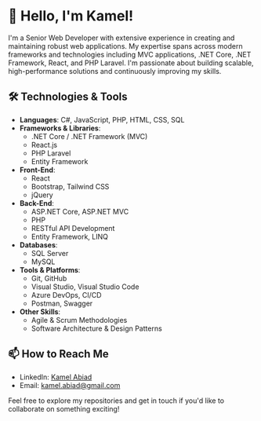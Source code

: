 # 👋 Hello, I'm Kamel!

I'm a Senior Web Developer with extensive experience in creating and maintaining robust web applications. My expertise spans across modern frameworks and technologies including MVC applications, .NET Core, .NET Framework, React, and PHP Laravel. I'm passionate about building scalable, high-performance solutions and continuously improving my skills.

## 🛠️ Technologies & Tools

- **Languages**: C#, JavaScript, PHP, HTML, CSS, SQL
- **Frameworks & Libraries**:
  - .NET Core / .NET Framework (MVC)
  - React.js
  - PHP Laravel
  - Entity Framework
- **Front-End**:
  - React
  - Bootstrap, Tailwind CSS
  - jQuery
- **Back-End**:
  - ASP.NET Core, ASP.NET MVC
  - PHP
  - RESTful API Development
  - Entity Framework, LINQ
- **Databases**:
  - SQL Server
  - MySQL
- **Tools & Platforms**:
  - Git, GitHub
  - Visual Studio, Visual Studio Code
  - Azure DevOps, CI/CD
  - Postman, Swagger
- **Other Skills**:
  - Agile & Scrum Methodologies
  - Software Architecture & Design Patterns



## 📫 How to Reach Me

- LinkedIn: [Kamel Abiad](https://www.linkedin.com/in/kamelabiad/)
- Email: [kamel.abiad@gmail.com](mailto:kamel.abiad@gmail.com)

Feel free to explore my repositories and get in touch if you'd like to collaborate on something exciting!
